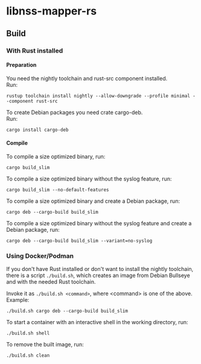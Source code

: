 # libnss-mapper-rs

## Build

### With Rust installed

#### Preparation

You need the nightly toolchain and rust-src component installed.  
Run:

```shell
rustup toolchain install nightly --allow-downgrade --profile minimal --component rust-src
```

To create Debian packages you need crate cargo-deb.  
Run:

```shell
cargo install cargo-deb
```

#### Compile

To compile a size optimized binary, run:

```shell
cargo build_slim
```

To compile a size optimized binary without the syslog feature, run:

```shell
cargo build_slim --no-default-features
```

To compile a size optimized binary and create a Debian package, run:

```shell
cargo deb --cargo-build build_slim
```

To compile a size optimized binary without the syslog feature and create a Debian package, run:

```shell
cargo deb --cargo-build build_slim --variant=no-syslog
```

### Using Docker/Podman

If you don't have Rust installed or don't want to install the nightly toolchain, there is a script `./build.sh`, which creates an image from Debian Bullseye and with the needed Rust toolchain.

Invoke it as `./build.sh <command>`, where \<command\> is one of the above.
Example:

```shell
./build.sh cargo deb --cargo-build build_slim
```

To start a container with an interactive shell in the working directory, run:

```shell
./build.sh shell
```

To remove the built image, run:

```shell
./build.sh clean
```
